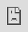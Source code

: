 ```yaml
---
title: "When to Use Marriott Points vs Cash"
description: ""
date: 2022-12-30
categories: 
tags: 
thumbnail: https://tse1.mm.bing.net/th?q=When%20To%20Use%20Marriott%20Points%20Vs%20Cash&w=800&h=500&c=1&rs=1
author: "Osgood"
showToc: true
TocOpen: true
draft: false
hidemeta: false
comments: false
disableHLJS: true # to disable highlightjs
disableShare: false
disableHLJS: false
hideSummary: false
searchHidden: true
ShowReadingTime: true
ShowBreadCrumbs: true
ShowPostNavLinks: true
ShowWordCount: true
ShowRssButtonInSectionTermList: true
UseHugoToc: false
ShowShareButtons: true
---
```


<center>
	<img src="https://tse1.mm.bing.net/th?q=When%20To%20Use%20Marriott%20Points%20Vs%20Cash&w=800&h=500&c=1&rs=1" alt="When To Use Marriott Points Vs Cash" width="800" height="500" style="display: block; width: 100%; height: auto">
</center>

<p>Marriott Rewards is one of the most popular loyalty programs in the world. With a variety of rewards, including free hotel stays, points upgrades, and more, the program is ideal for those who travel often or who want to save money on their vacations. But when it comes to deciding between using Marriott points or cash, it can be difficult to know which option is best for you. In this article, we'll explore the pros and cons of using Marriott points vs cash, so you can make the best decision for your travel needs.</p>

<h2>What Are Marriott Rewards Points?</h2>

<p>Marriott Rewards points are the currency of the Marriott Rewards program. They are earned through staying at Marriott properties, dining at Marriott Restaurants, and shopping at Marriott stores. Points can be redeemed for free nights, room upgrades, discounts on stays, and more. Points can also be transferred to airline miles, allowing you to use them for flights.</p>

<h2>When Should You Use Marriott Points?</h2>

<p>The best time to use Marriott points is when you have enough to cover the entire cost of your hotel stay or room upgrade. If you don't have enough points, it's usually best to pay with cash. You'll be able to save money, since you won't be charged an extra fee for using points, and you won't be charged a redemption fee for transferring points to airline miles. Additionally, if you're looking to book a hotel stay for several nights, it's usually more economical to pay with cash.</p>

<h2>When Should You Use Cash?</h2>

<p>If you only have a few points, or if you're looking to book a stay for several nights, it's usually best to pay with cash. That way, you won't be charged a redemption fee for transferring points to airline miles, and you'll be able to save money by avoiding an extra fee for using points. Additionally, if you're looking to book a hotel stay for several nights, it's usually more economical to pay with cash.</p>

<h2>Are There Any Other Benefits to Using Points?</h2>

<p>Using points can also provide other benefits. For example, if you're a Marriott Rewards member, you can get additional discounts on stays and room upgrades when you use points. Additionally, if you're a Marriott Elite member, you can get additional discounts and benefits when you use points. Finally, if you're a Marriott Rewards Credit Card holder, you can get additional points when you use your card to pay for your stay.</p>

<h2>Are There Any Downsides to Using Points?</h2>

<p>There are a few downsides to using points. For example, if you don't have enough points to cover the entire cost of your stay, you may be charged a redemption fee. Additionally, if you transfer your points to airline miles, there is usually a fee associated with the transfer. Finally, if you're a Marriott Elite member, you may be required to use points for certain stays.</p>

<h2>Frequently Asked Questions</h2>

<h3>1. What are Marriott Rewards points?</h3>

<p>Marriott Rewards points are the currency of the Marriott Rewards program. They are earned through staying at Marriott properties, dining at Marriott Restaurants, and shopping at Marriott stores. Points can be redeemed for free nights, room upgrades, discounts on stays, and more.</p>

<h3>2. When should I use Marriott points?</h3>

<p>The best time to use Marriott points is when you have enough to cover the entire cost of your hotel stay or room upgrade. If you don't have enough points, it's usually best to pay with cash.</p>

<h3>3. When should I use cash?</h3>

<p>If you only have a few points, or if you're looking to book a stay for several nights, it's usually best to pay with cash. That way, you won't be charged a redemption fee for transferring points to airline miles, and you'll be able to save money by avoiding an extra fee for using points.</p>

<h3>4. Are there any other benefits to using points?</h3>

<p>Using points can also provide other benefits. For example, if you're a Marriott Rewards member, you can get additional discounts on stays and room upgrades when you use points. Additionally, if you're a Marriott Elite member, you can get additional discounts and benefits when you use points. Finally, if you're a Marriott Rewards Credit Card holder, you can get additional points when you use your card to pay for your stay.</p>

<h3>5. Are there any downsides to using points?</h3>

<p>There are a few downsides to using points. For example, if you don't have enough points to cover the entire cost of your stay, you may be charged a redemption fee. Additionally, if you transfer your points to airline miles, there is usually a fee associated with the transfer. Finally, if you're a Marriott Elite member, you may be required to use points for certain stays.</p>

<h3>6. How can I earn Marriott Rewards points?</h3>

<p>You can earn Marriott Rewards points by staying at Marriott properties, dining at Marriott Restaurants, and shopping at Marriott stores. You can also earn additional points by using a Marriott Rewards Credit Card and by being a Marriott Elite member.</p>

<h3>7. How can I redeem my Marriott Rewards points?</h3>

<p>You can redeem your Marriott Rewards points for free nights, room upgrades, discounts on stays, and more. You can also transfer your points to airline miles, allowing you to use them for flights.</p>

<h3>8. What is the difference between using Marriott points and cash?</h3>

<p>When deciding between using Marriott points or cash, it's important to consider the pros and cons of each option. When you use points, you can get additional discounts and benefits, but you may be charged a redemption fee. When you use cash, you won't be charged a redemption fee, but you may not be able to take advantage of certain discounts.</p>

<h3>9. Is it better to use Marriott points or cash?</h3>

<p>It depends on your individual situation. If you have enough points to cover the entire cost of your stay or room upgrade, it's usually best to use points. If you only have a few points or are looking to book a stay for several nights, it's usually best to pay with cash.</p>

<h3>10. Does using Marriott points cost anything?</h3>

<p>If you don't have enough points to cover the entire cost of your stay, you may be charged a redemption fee. Additionally, if you transfer your points to airline miles, there is usually a fee associated with the transfer.</p>

<h3>11. Are there any discounts for using Marriott points?</h3>

<p>Yes, if you're a Marriott Rewards member, you can get additional discounts on stays and room upgrades when you use points. Additionally, if you're a Marriott Elite member, you can get additional discounts and benefits when you use points.</p>

<h3>12. Does using Marriott points affect my credit score?</h3>

<p>No, using Marriott points does not affect your credit score. However, if you're a Marriott Rewards Credit Card holder, your credit score may be affected by any purchases you make with your card.</p>

<h3>13. Can I transfer my Marriott points to airline miles?</h3>

<p>Yes, you can transfer your Marriott Rewards points to airline miles. However, there is usually a fee associated with the transfer.</p>

<h3>14. Can I get free nights with Marriott points?</h3>

<p>Yes, you can get free nights with Marriott points. You can redeem your points for free nights, room upgrades, discounts on stays, and more.</p>

<h3>15. Does using Marriott points expire?</h3>

<p>No, Marriott points do not expire. However, if you don't use them for two or more years, they may be subject to a dormancy fee.</p>

<h3>16. How do I redeem my Marriott points?</h3>

<p>You can redeem your Marriott Rewards points online or over the phone. You can also redeem them at participating Marriott properties.</p>

<h3>17. How can I get Marriott Elite status?</h3>

<p>You can get Marriott Elite status by staying at Marriott properties or by being a Marriott Rewards Credit Card holder. Elite members get additional discounts and benefits when they use points.</p>

<h3>18. Is there a limit to how many Marriott points I can earn?</h3>

<p>No, there is no limit to how many Marriott points you can earn. However, you will need to meet certain requirements in order to maintain Elite status.</p>

<h3>19. How do I check my Marriott Rewards balance?</

<div style="position: relative; padding-bottom: 56.25%; overflow: hidden"><iframe src="https://www.youtube.com/embed/1mKRcmxL5mw" frameborder="0" allow="accelerometer; autoplay; clipboard-write; encrypted-media; gyroscope; picture-in-picture; web-share" allowfullscreen style="position: absolute; top: 0; left: 0; width: 100%; height: 100%;"></iframe>
</div>